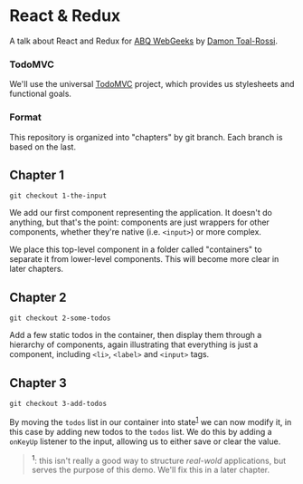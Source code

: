 # React & Redux
A talk about React and Redux for [ABQ WebGeeks](http://abqwebgeeks.org) by [Damon Toal-Rossi](http://github.com/orbiteleven).

### TodoMVC
We'll use the universal [TodoMVC](http://todomvc.com) project, which provides us stylesheets and functional goals.

### Format
This repository is organized into "chapters" by git branch. Each branch is based on the last.

## Chapter 1
```
git checkout 1-the-input
```
We add our first component representing the application. It doesn't do anything, but that's the point: components are just wrappers for
other components, whether they're native (i.e. `<input>`) or more complex.

We place this top-level component in a folder called "containers" to separate it from lower-level components. This will become more clear
in later chapters.

## Chapter 2
```
git checkout 2-some-todos
```
Add a few static todos in the container, then display them through a hierarchy of components, again illustrating that everything is just a
component, including `<li>`, `<label>` and `<input>` tags.

## Chapter 3
```
git checkout 3-add-todos
```
By moving the `todos` list in our container into state<sup>[1](#state-warning)</sup> we can now modify it, in this case by adding new todos
to the `todos` list. We do this by adding a `onKeyUp` listener to the input, allowing us to either save or clear the value.

> <sup><a name="#state-warning">1</a></sup>: this isn't really a good way to structure *real-wold* applications, but serves the purpose of
this demo. We'll fix this in a later chapter.
